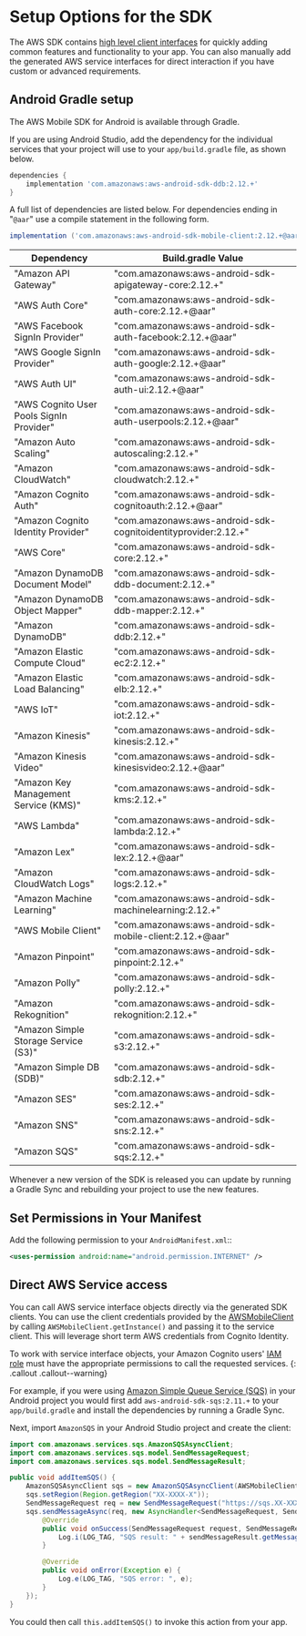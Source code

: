 # Setup Options for the SDK

The AWS SDK contains [high level client interfaces](./start) for quickly adding common features and functionality to your app. You can also manually add the generated AWS service interfaces for direct interaction if you have custom or advanced requirements.

## Android Gradle setup

The AWS Mobile SDK for Android is available through Gradle.

If you are using Android Studio, add the dependency for the individual services that your project will use to your `app/build.gradle` file, as shown below.

```groovy
dependencies {
    implementation 'com.amazonaws:aws-android-sdk-ddb:2.12.+'
}
```

A full list of dependencies are listed below. For dependencies ending in "`@aar`" use a compile statement in the following form.

```groovy
implementation ('com.amazonaws:aws-android-sdk-mobile-client:2.12.+@aar') { transitive = true }
```

Dependency | Build.gradle Value
------------ | -------------
"Amazon API Gateway" | "com.amazonaws:aws-android-sdk-apigateway-core:2.12.+"
"AWS Auth Core" | "com.amazonaws:aws-android-sdk-auth-core:2.12.+@aar"
"AWS Facebook SignIn Provider" | "com.amazonaws:aws-android-sdk-auth-facebook:2.12.+@aar"
"AWS Google SignIn Provider" | "com.amazonaws:aws-android-sdk-auth-google:2.12.+@aar"
"AWS Auth UI" | "com.amazonaws:aws-android-sdk-auth-ui:2.12.+@aar"
"AWS Cognito User Pools SignIn Provider" | "com.amazonaws:aws-android-sdk-auth-userpools:2.12.+@aar"
"Amazon Auto Scaling" | "com.amazonaws:aws-android-sdk-autoscaling:2.12.+"
"Amazon CloudWatch" | "com.amazonaws:aws-android-sdk-cloudwatch:2.12.+"
"Amazon Cognito Auth" | "com.amazonaws:aws-android-sdk-cognitoauth:2.12.+@aar"
"Amazon Cognito Identity Provider" | "com.amazonaws:aws-android-sdk-cognitoidentityprovider:2.12.+"
"AWS Core" | "com.amazonaws:aws-android-sdk-core:2.12.+"
"Amazon DynamoDB Document Model" | "com.amazonaws:aws-android-sdk-ddb-document:2.12.+"
"Amazon DynamoDB Object Mapper" | "com.amazonaws:aws-android-sdk-ddb-mapper:2.12.+"
"Amazon DynamoDB" | "com.amazonaws:aws-android-sdk-ddb:2.12.+"
"Amazon Elastic Compute Cloud" | "com.amazonaws:aws-android-sdk-ec2:2.12.+"
"Amazon Elastic Load Balancing" | "com.amazonaws:aws-android-sdk-elb:2.12.+"
"AWS IoT" | "com.amazonaws:aws-android-sdk-iot:2.12.+"
"Amazon Kinesis" | "com.amazonaws:aws-android-sdk-kinesis:2.12.+"
"Amazon Kinesis Video" | "com.amazonaws:aws-android-sdk-kinesisvideo:2.12.+@aar"
"Amazon Key Management Service (KMS)" | "com.amazonaws:aws-android-sdk-kms:2.12.+"
"AWS Lambda" | "com.amazonaws:aws-android-sdk-lambda:2.12.+"
"Amazon Lex" | "com.amazonaws:aws-android-sdk-lex:2.12.+@aar"
"Amazon CloudWatch Logs" | "com.amazonaws:aws-android-sdk-logs:2.12.+"
"Amazon Machine Learning" | "com.amazonaws:aws-android-sdk-machinelearning:2.12.+"
"AWS Mobile Client" | "com.amazonaws:aws-android-sdk-mobile-client:2.12.+@aar"
"Amazon Pinpoint" | "com.amazonaws:aws-android-sdk-pinpoint:2.12.+"
"Amazon Polly" | "com.amazonaws:aws-android-sdk-polly:2.12.+"
"Amazon Rekognition" | "com.amazonaws:aws-android-sdk-rekognition:2.12.+"
"Amazon Simple Storage Service (S3)" | "com.amazonaws:aws-android-sdk-s3:2.12.+"
"Amazon Simple DB (SDB)" | "com.amazonaws:aws-android-sdk-sdb:2.12.+"
"Amazon SES" | "com.amazonaws:aws-android-sdk-ses:2.12.+"
"Amazon SNS" | "com.amazonaws:aws-android-sdk-sns:2.12.+"
"Amazon SQS" | "com.amazonaws:aws-android-sdk-sqs:2.12.+"

Whenever a new version of the SDK is released you can update by running a Gradle Sync and rebuilding your project to use the new features.

## Set Permissions in Your Manifest

Add the following permission to your `AndroidManifest.xml`::

```xml
<uses-permission android:name="android.permission.INTERNET" />
```

## Direct AWS Service access

You can call AWS service interface objects directly via the generated SDK clients. You can use the client credentials provided by the [AWSMobileClient](./authentication) by calling `AWSMobileClient.getInstance()` and passing it to the service client. This will leverage short term AWS credentials from Cognito Identity. 

To work with service interface objects, your Amazon Cognito users' [IAM role](https://docs.aws.amazon.com/cognito/latest/developerguide/iam-roles.html) must have the appropriate permissions to call the requested services.
{: .callout .callout--warning}

For example, if you were using [Amazon Simple Queue Service (SQS)](https://aws.amazon.com/sqs/) in your Android project you would first add `aws-android-sdk-sqs:2.11.+` to your `app/build.gradle` and install the dependencies by running a Gradle Sync. 

Next, import `AmazonSQS` in your Android Studio project and create the client:

```java
import com.amazonaws.services.sqs.AmazonSQSAsyncClient;
import com.amazonaws.services.sqs.model.SendMessageRequest;
import com.amazonaws.services.sqs.model.SendMessageResult;

public void addItemSQS() {
    AmazonSQSAsyncClient sqs = new AmazonSQSAsyncClient(AWSMobileClient.getInstance());
    sqs.setRegion(Region.getRegion("XX-XXXX-X"));
    SendMessageRequest req = new SendMessageRequest("https://sqs.XX-XXXX-X.amazonaws.com/XXXXXXXXXXXX/MyQueue", "hello world");
    sqs.sendMessageAsync(req, new AsyncHandler<SendMessageRequest, SendMessageResult>() {
        @Override
        public void onSuccess(SendMessageRequest request, SendMessageResult sendMessageResult) {
            Log.i(LOG_TAG, "SQS result: " + sendMessageResult.getMessageId());
        }

        @Override
        public void onError(Exception e) {
            Log.e(LOG_TAG, "SQS error: ", e);
        }
    });
}
```

You could then call `this.addItemSQS()` to invoke this action from your app.